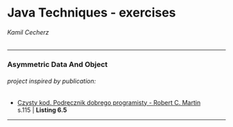 # Java Techniques - exercises
###### Kamil Cecherz

---

### Asymmetric Data And Object

###### project inspired by publication:
* [Czysty kod. Podręcznik dobrego programisty - Robert C. Martin](https://helion.pl/ksiazki/czysty-kod-podrecznik-dobrego-programisty-robert-c-martin,czykov.htm#format/d)
<br /> s.115 | **Listing 6.5**
  
---



